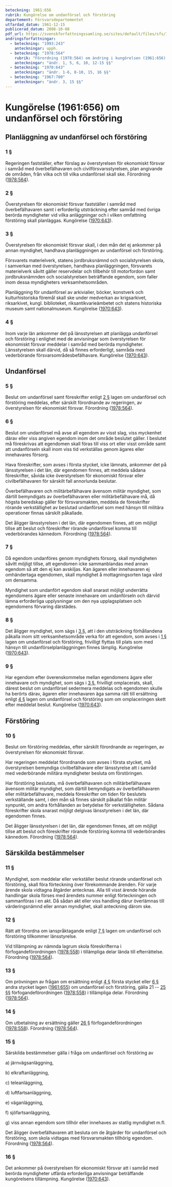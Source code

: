 ```yaml
---
beteckning: 1961:656
rubrik: Kungörelse om undanförsel och förstöring
departement: Försvarsdepartementet
utfardad_datum: 1961-12-15
publicerad_datum: 2008-10-08
pdf_url: https://svenskforfattningssamling.se/sites/default/files/sfs/1961-12/SFS1961-656.pdf
andringsforfattningar:
  - beteckning: "1993:243"
    anteckningar: upph.
  - beteckning: "1978:564"
    rubrik: "Förordning (1978:564) om ändring i kungörelsen (1961:656) om undanförsel och förstöring"
    anteckningar: "ändr. 1, 5, 6, 10, 12-15 §§"
  - beteckning: "1970:643"
    anteckningar: "ändr. 1-6, 8-10, 15, 16 §§"
  - beteckning: "1967:700"
    anteckningar: "ändr. 3, 15 §§"
---
```


# Kungörelse (1961:656) om undanförsel och förstöring

## Planläggning av undanförsel och förstöring

### 1 §

Regeringen fastställer, efter förslag av överstyrelsen för ekonomiskt försvar i samråd med överbefälhavaren och civilförsvarsstyrelsen, plan angivande de områden, från vilka och till vilka undanförsel skall ske. Förordning ([1978:564](https://selex.se/eli/sfs/1978/564)).

### 2 §

Överstyrelsen för ekonomiskt försvar fastställer i samråd med överbefälhavaren samt i erforderlig utsträckning efter samråd med övriga berörda myndigheter vid vilka anläggningar och i vilken omfattning förstöring skall planläggas. Kungörelse ([1970:643](https://selex.se/eli/sfs/1970/643)).

### 3 §

Överstyrelsen för ekonomiskt försvar skall, i den mån det ej ankommer på annan myndighet, handhava planläggningen av undanförsel och förstöring.

Försvarets materielverk, statens jordbruksnämnd och socialstyrelsen skola, i samverkan med överstyrelsen, handhava planläggningen, försvarets materielverk såvitt gäller reservdelar och tillbehör till motorfordon samt jordbruksnämnden och socialstyrelsen beträffande egendom, som faller inom dessa myndigheters verksamhetsområden.

Planläggning för undanförsel av arkivialier, böcker, konstverk och kulturhistoriska föremål skall ske under medverkan av krigsarkivet, riksarkivet, kungl. biblioteket, riksantikvarieämbetet och statens historiska museum samt nationalmuseum. Kungörelse ([1970:643](https://selex.se/eli/sfs/1970/643)).

### 4 §

Inom varje län ankommer det på länsstyrelsen att planlägga undanförsel och förstöring i enlighet med de anvisningar som överstyrelsen för ekonomiskt försvar meddelar i samråd med berörda myndigheter. Länsstyrelsen skall därvid, då så finnes erforderligt, samråda med vederbörande försvarsområdesbefälhavare. Kungörelse ([1970:643](https://selex.se/eli/sfs/1970/643)).

## Undanförsel

### 5 §

Beslut om undanförsel samt föreskrifter enligt [2 §](#2) lagen om undanförsel och förstöring meddelas, efter särskilt förordnande av regeringen, av överstyrelsen för ekonomiskt försvar. Förordning ([1978:564](https://selex.se/eli/sfs/1978/564)).

### 6 §

Beslut om undanförsel må avse all egendom av visst slag, viss myckenhet därav eller viss angiven egendom inom det område beslutet gäller. I beslutet må föreskrivas att egendomen skall föras till viss ort eller visst område samt att undanförseln skall inom viss tid verkställas genom ägares eller innehavares försorg.

Hava föreskrifter, som avses i första stycket, icke lämnats, ankommer det på länsstyrelsen i det län, där egendomen finnes, att meddela sådana föreskrifter, såvida icke överstyrelsen för ekonomiskt försvar eller civilbefälhavaren för särskilt fall annorlunda beslutar.

Överbefälhavaren och militärbefälhavare ävensom militär myndighet, som därtill bemyndigats av överbefälhavaren eller militärbefälhavare må, då högsta beredskap gäller för försvarsmakten, meddela de föreskrifter rörande verkställighet av beslutad undanförsel som med hänsyn till militära operationer finnas särskilt påkallade.

Det åligger länsstyrelsen i det län, där egendomen finnes, att om möjligt tillse att beslut och föreskrifter rörande undanförsel komma till vederbörandes kännedom. Förordning ([1978:564](https://selex.se/eli/sfs/1978/564)).

### 7 §

Då egendom undanföres genom myndighets försorg, skall myndigheten såvitt möjligt tillse, att egendomen icke sammanblandas med annan egendom så att den ej kan avskiljas. Kan ägaren eller innehavaren ej omhändertaga egendomen, skall myndighet å mottagningsorten taga vård om densamma.

Myndighet som undanfört egendom skall snarast möjligt underrätta egendomens ägare eller senaste innehavare om undanförseln och därvid lämna erforderliga upplysningar om den nya upplagsplatsen och egendomens förvaring därstädes.

### 8 §

Det åligger myndighet, som sägs i [3 §](#3), att i den utsträckning förhållandena påkalla inom sitt verksamhetsområde verka för att egendom, som avses i [1 §](#1) lagen om undanförsel och förstöring, frivilligt flyttas till plats som med hänsyn till undanförselplanläggningen finnes lämplig. Kungörelse ([1970:643](https://selex.se/eli/sfs/1970/643)).

### 9 §

Har egendom efter överenskommelse mellan egendomens ägare eller innehavare och myndighet, som sägs i [3 §](#3), frivilligt omplacerats, skall, därest beslut om undanförsel sedermera meddelas och egendomen skulle ha berörts därav, ägaren eller innehavaren äga samma rätt till ersättning enligt [4 §](#4) lagen om undanförsel och förstöring som om omplaceringen skett efter meddelat beslut. Kungörelse ([1970:643](https://selex.se/eli/sfs/1970/643)).

## Förstöring

### 10 §

Beslut om förstöring meddelas, efter särskilt förordnande av regeringen, av överstyrelsen för ekonomiskt försvar.

Har regeringen meddelat förordnande som avses i första stycket, må överstyrelsen bemyndiga civilbefälhavare eller länsstyrelse att i samråd med vederbörande militära myndigheter besluta om förstöringen.

Har förstöring beslutats, må överbefälhavaren och militärbefälhavare ävensom militär myndighet, som därtill bemyndigats av överbefälhavaren eller militärbefälhavare, meddela föreskrifter om tiden för beslutets verkställande samt, i den mån så finnes särskilt påkallat från militär synpunkt, om andra förhållanden av betydelse för verkställigheten. Sådana föreskrifter skola  snarast möjligt delgivas länsstyrelsen i det län, där egendomen finnes.

Det åligger länsstyrelsen i det län, där egendomen finnes, att om möjligt tillse att beslut och föreskrifter rörande förstöring komma till vederbörandes kännedom. Förordning ([1978:564](https://selex.se/eli/sfs/1978/564)).

## Särskilda bestämmelser

### 11 §

Myndighet, som meddelar eller verkställer beslut rörande undanförsel och förstöring, skall föra förteckning över förekommande ärenden. För varje ärende skola vidtagna åtgärder antecknas. Alla till visst ärende hörande handlingar skola förses med ärendets nummer enligt förteckningen och sammanföras i en akt. Då sådan akt eller viss handling därur överlämnas till värderingsnämnd eller annan myndighet, skall anteckning därom ske.

### 12 §

Rätt att förordna om ianspråktagande enligt [7 §](#7) lagen om undanförsel och förstöring tillkommer länsstyrelse.

Vid tillämpning av nämnda lagrum skola föreskrifterna i förfogandeförordningen ([1978:558](https://selex.se/eli/sfs/1978/558)) i tillämpliga delar lända till efterrättelse. Förordning ([1978:564](https://selex.se/eli/sfs/1978/564)).

### 13 §

Om prövningen av frågan om ersättning enligt [4 §](#4) första stycket eller [6 §](#6) andra stycket lagen ([1961:655](https://selex.se/eli/sfs/1961/655)) om undanförsel och förstöring, gälla 21 -- [25 §](#25)§ förfogandeförordningen ([1978:558](https://selex.se/eli/sfs/1978/558)) i tillämpliga delar. Förordning ([1978:564](https://selex.se/eli/sfs/1978/564)).

### 14 §

Om utbetalning av ersättning gäller [26 §](#26) förfogandeförordningen ([1978:558](https://selex.se/eli/sfs/1978/558)). Förordning ([1978:564](https://selex.se/eli/sfs/1978/564)).

### 15 §

Särskilda bestämmelser gälla i fråga om undanförsel och förstöring av

a) järnvägsanläggning,

b) elkraftanläggning,

c) teleanläggning,

d) luftfartsanläggning,

e) väganläggning,

f) sjöfartsanläggning,

g) viss annan egendom som tillhör eller innehaves av statlig myndighet m.fl.

Det åligger överbefälhavaren att besluta om de åtgärder för undanförsel och förstöring, som skola vidtagas med försvarsmakten tillhörig egendom. Förordning ([1978:564](https://selex.se/eli/sfs/1978/564)).

### 16 §

Det ankommer på överstyrelsen för ekonomiskt försvar att i samråd med berörda myndigheter utfärda erforderliga anvisningar beträffande kungörelsens tillämpning. Kungörelse ([1970:643](https://selex.se/eli/sfs/1970/643)).